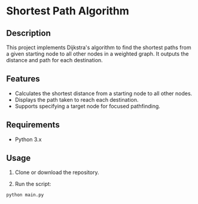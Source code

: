# Shortest Path Algorithm

## Description
This project implements Dijkstra's algorithm to find the shortest paths from a given starting node to all other nodes in a weighted graph. It outputs the distance and path for each destination.

## Features
- Calculates the shortest distance from a starting node to all other nodes.
- Displays the path taken to reach each destination.
- Supports specifying a target node for focused pathfinding.

## Requirements
- Python 3.x

## Usage
1. Clone or download the repository.

2. Run the script:
```bash
python main.py
```
